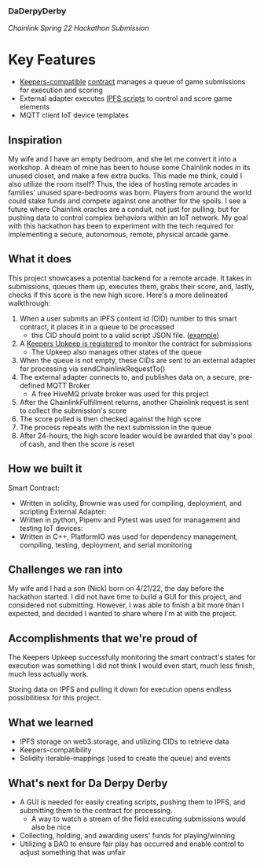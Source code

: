 ### DaDerpyDerby
*Chainlink Spring 22 Hackathon Submission*

# Key Features
- [Keepers-compatible](https://keepers.chain.link/kovan/3373) [contract](https://kovan.etherscan.io/address/0x760BF4Aa9d5872Dd0E7Fd9b793c52fB12a4635fa) manages a queue of game submissions for execution and scoring
- External adapter executes [IPFS scripts](https://bafybeidqzb7nkhfcvv55ibuudginz3u7d6d7vgoohh45zdgtppdy7njrby.ipfs.dweb.link/example_script_derby_vehicle.json) to control and score game elements
- MQTT client IoT device templates

## Inspiration
My wife and I have an empty bedroom, and she let me convert it into a workshop. A dream of mine has been to house some Chainlink nodes in its unused closet, and make a few extra bucks. This made me think, could I also utilize the room itself? Thus, the idea of hosting remote arcades in families' unused spare-bedrooms was born. Players from around the world could stake funds and compete against one another for the spoils. I see a future where Chainlink oracles are a conduit, not just for pulling, but for pushing data to control complex behaviors within an IoT network. My goal with this hackathon has been to experiment with the tech required for implementing a secure, autonomous, remote, physical arcade game.

## What it does
This project showcases a potential backend for a remote arcade. It takes in submissions, queues them up, executes them, grabs their score, and, lastly, checks if this score is the new high score. Here's a more delineated walkthrough:
1. When a user submits an IPFS content id (CID) number to this smart contract, it places it in a queue to be processed
    - this CID should point to a valid script JSON file. ([example](https://bafybeidqzb7nkhfcvv55ibuudginz3u7d6d7vgoohh45zdgtppdy7njrby.ipfs.dweb.link/example_script_derby_vehicle.json))
2. A [Keepers Upkeep is registered](https://keepers.chain.link/kovan/3373) to monitor the contract for submissions
    - The Upkeep also manages other states of the queue
3. When the queue is not empty, these CIDs are sent to an external adapter for processing via sendChainlinkRequestTo()
4. The external adapter connects to, and publishes data on, a secure, pre-defined MQTT Broker
    - A free HiveMQ private broker was used for this project
5. After the ChainlinkFulfillment returns, another Chainlink request is sent to collect the submission's score
6. The score pulled is then checked against the high score
7. The process repeats with the next submission in the queue
8. After 24-hours, the high score leader would be awarded that day's pool of cash, and then the score is reset

## How we built it
Smart Contract:
- Written in solidity, Brownie was used for compiling, deployment, and scripting
External Adapter:
- Written in python, Pipenv and Pytest was used for management and testing
IoT devices:
- Written in C++, PlatformIO was used for dependency management, compiling, testing, deployment, and serial monitoring

## Challenges we ran into
My wife and I had a son (Nick) born on 4/21/22, the day before the hackathon started. I did not have time to build a GUI for this project, and considered not submitting. However, I was able to finish a bit more than I expected, and decided I wanted to share where I'm at with the project.

## Accomplishments that we're proud of
The Keepers Upkeep successfully monitoring the smart contract's states for execution was something I did not think I would even start, much less finish, much less actually work.

Storing data on IPFS and pulling it down for execution opens endless possibilitiesx for this project.

## What we learned
- IPFS storage on web3.storage, and utilizing CIDs to retrieve data
- Keepers-compatibility
- Solidity iterable-mappings (used to create the queue) and events

## What's next for Da Derpy Derby
- A GUI is needed for easily creating scripts, pushing them to IPFS, and submitting them to the contract for processing. 
    - A way to watch a stream of the field executing submissions would also be nice
- Collecting, holding, and awarding users' funds for playing/winning
- Utilizing a DAO to ensure fair play has occurred and enable control to adjust something that was unfair
